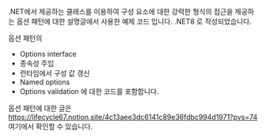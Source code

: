 .NET에서 제공하는 클래스를 이용하여 구성 요소에 대한 강력한 형식의 접근을 제공하는 옵션 패턴에 대한 설명글에서 사용한 예제 코드 입니다.
.NET8 로 작성되었습니다.

옵션 패턴의
- Options interface
- 종속성 주입
- 런타임에서 구성 값 갱신
- Named options
- Options validation
에 대한 코드를 포함합니다.   

옵션 패턴에 대한 글은 https://lifecycle67.notion.site/4c13aee3dc6141c89e36fdbc994d1971?pvs=74 여기에서 확인할 수 있습니다.
